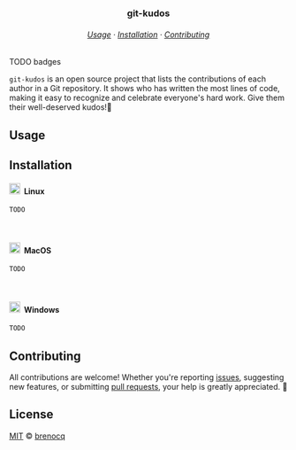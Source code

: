 <h3 align="center">
	git-kudos
</h3>

<h6 align="center">
  <a href="https://github.com/brenocq/git-kudos#-usage">Usage</a>
  ·
  <a href="https://github.com/brenocq/git-kudos#-installation">Installation</a>
  ·
  <a href="https://github.com/brenocq/git-kudos#-contributing">Contributing</a>
</h6>

TODO badges

`git-kudos` is an open source project that lists the contributions of each author in a Git repository. It shows who has written the most lines of code, making it easy to recognize and celebrate everyone's hard work. Give them their well-deserved kudos!🎉

## Usage

## Installation

<h4><img width="20" src="https://github.com/user-attachments/assets/9a87f037-99dc-482e-ad61-e0e88a3c5231">&nbsp; Linux</h4>

```bash
TODO
```

&nbsp;
<h4><img width="20" src="https://github.com/user-attachments/assets/f33cd73a-52e5-498f-869d-4812dde30f9b">&nbsp; MacOS</h4>

```bash
TODO
```

&nbsp;
<h4><img width="20" src="https://github.com/user-attachments/assets/1dc3e2ed-91f3-4db8-9c1d-906f81561ce5">&nbsp; Windows</h4>

```bash
TODO
```

## Contributing
All contributions are welcome! Whether you're reporting [issues](https://github.com/brenocq/git-kudos/issues/new), suggesting new features, or submitting [pull requests](https://github.com/brenocq/git-kudos/compare), your help is greatly appreciated. 🫶

## License
[MIT](license) © [brenocq](website)
